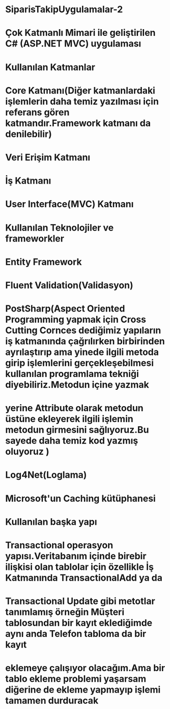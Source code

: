 # SiparisTakipUygulamalar-2
# Çok Katmanlı Mimari ile geliştirilen C# (ASP.NET MVC) uygulaması

# Kullanılan Katmanlar
# Core Katmanı(Diğer katmanlardaki işlemlerin daha temiz yazılması için referans gören katmandır.Framework katmanı da denilebilir)
# Veri Erişim Katmanı
# İş Katmanı
# User Interface(MVC) Katmanı

# Kullanılan Teknolojiler ve frameworkler

# Entity Framework
# Fluent Validation(Validasyon)
# PostSharp(Aspect Oriented Programming yapmak için Cross Cutting Cornces dediğimiz yapıların iş katmanında çağrılırken birbirinden ayrılaştırıp ama yinede ilgili metoda girip işlemlerini gerçekleşebilmesi kullanılan programlama tekniği diyebiliriz.Metodun içine yazmak 
# yerine Attribute olarak metodun üstüne ekleyerek ilgili işlemin metodun girmesini sağlıyoruz.Bu sayede daha temiz kod yazmış oluyoruz )
# Log4Net(Loglama)
# Microsoft'un Caching kütüphanesi


# Kullanılan başka yapı

# Transactional operasyon yapısı.Veritabanım içinde birebir ilişkisi olan tablolar için özellikle İş Katmanında TransactionalAdd ya da 
# Transactional Update gibi metotlar tanımlamış örneğin Müşteri tablosundan bir kayıt eklediğimde aynı anda Telefon tabloma da bir kayıt 
# eklemeye çalışıyor olacağım.Ama bir tablo ekleme problemi yaşarsam diğerine de ekleme yapmayıp işlemi tamamen durduracak



